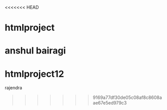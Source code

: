 <<<<<<< HEAD
# htmlproject
anshul bairagi
=======
# htmlproject12
rajendra
>>>>>>> 9169a77df30de05c08af8c8608aae67e5ed979c3
